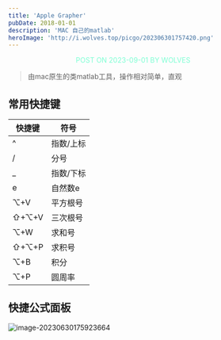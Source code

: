 ```yaml
---
title: 'Apple Grapher'
pubDate: 2018-01-01
description: 'MAC 自己的matlab'
heroImage: 'http://i.wolves.top/picgo/202306301757420.png'
---
```


<p style="color: aquamarine;text-align: center">POST ON 2023-09-01 BY WOLVES</p>

> 由mac原生的类matlab工具，操作相对简单，直观

## 常用快捷键

| 快捷键 | 符号      |
| ------ | --------- |
| ^      | 指数/上标 |
| /      | 分号      |
| _      | 指数/下标 |
| e      | 自然数e   |
| ⌥+V    | 平方根号  |
| ⇧+⌥+V  | 三次根号  |
| ⌥+W    | 求和号    |
| ⇧+⌥+P  | 求积号    |
| ⌥+B    | 积分      |
| ⌥+P    | 圆周率    |

## 快捷公式面板

![image-20230630175923664](http://i.wolves.top/picgo/202306301759682.png)